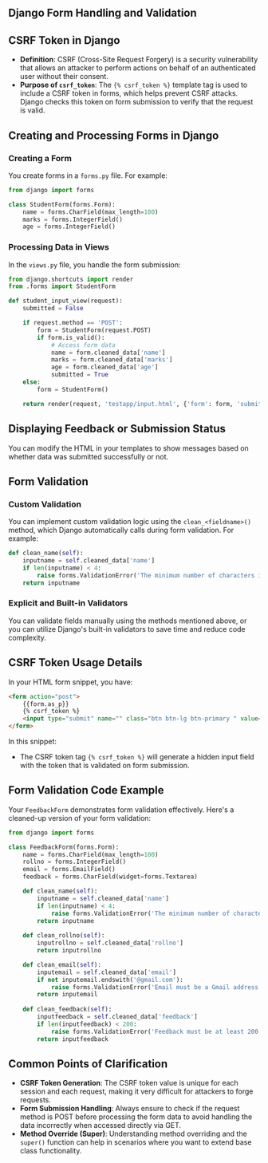 ## Django Form Handling and Validation

## CSRF Token in Django
- **Definition**: CSRF (Cross-Site Request Forgery) is a security vulnerability that allows an attacker to perform actions on behalf of an authenticated user without their consent.
- **Purpose of `csrf_token`**: The `{% csrf_token %}` template tag is used to include a CSRF token in forms, which helps prevent CSRF attacks. Django checks this token on form submission to verify that the request is valid.

## Creating and Processing Forms in Django

### Creating a Form
You create forms in a `forms.py` file. For example:

```python
from django import forms

class StudentForm(forms.Form):
    name = forms.CharField(max_length=100)
    marks = forms.IntegerField()
    age = forms.IntegerField()
```

### Processing Data in Views
In the `views.py` file, you handle the form submission:

```python
from django.shortcuts import render
from .forms import StudentForm

def student_input_view(request):
    submitted = False

    if request.method == 'POST':
        form = StudentForm(request.POST)
        if form.is_valid():
            # Access form data
            name = form.cleaned_data['name']
            marks = form.cleaned_data['marks']
            age = form.cleaned_data['age']
            submitted = True
    else:
        form = StudentForm()

    return render(request, 'testapp/input.html', {'form': form, 'submitted': submitted})
```

## Displaying Feedback or Submission Status
You can modify the HTML in your templates to show messages based on whether data was submitted successfully or not.

## Form Validation
### Custom Validation
You can implement custom validation logic using the `clean_<fieldname>()` method, which Django automatically calls during form validation. For example:

```python
def clean_name(self):
    inputname = self.cleaned_data['name']
    if len(inputname) < 4:
        raise forms.ValidationError('The minimum number of characters in the name field should be 4.')
    return inputname
```

### Explicit and Built-in Validators
You can validate fields manually using the methods mentioned above, or you can utilize Django's built-in validators to save time and reduce code complexity.

## CSRF Token Usage Details
In your HTML form snippet, you have:

```html
<form action="post">
    {{form.as_p}}
    {% csrf_token %}
    <input type="submit" name="" class="btn btn-lg btn-primary " value="Submit marks">
</form>
```

In this snippet:
- The CSRF token tag `{% csrf_token %}` will generate a hidden input field with the token that is validated on form submission. 

## Form Validation Code Example
Your `FeedbackForm` demonstrates form validation effectively. Here's a cleaned-up version of your form validation:

```python
from django import forms

class FeedbackForm(forms.Form):
    name = forms.CharField(max_length=100)
    rollno = forms.IntegerField()
    email = forms.EmailField()
    feedback = forms.CharField(widget=forms.Textarea)

    def clean_name(self):
        inputname = self.cleaned_data['name']
        if len(inputname) < 4:
            raise forms.ValidationError('The minimum number of characters in the name field should be 4.')
        return inputname
        
    def clean_rollno(self):
        inputrollno = self.cleaned_data['rollno']
        return inputrollno

    def clean_email(self):
        inputemail = self.cleaned_data['email']
        if not inputemail.endswith('@gmail.com'):
            raise forms.ValidationError('Email must be a Gmail address.')
        return inputemail
        
    def clean_feedback(self):
        inputfeedback = self.cleaned_data['feedback']
        if len(inputfeedback) < 200:
            raise forms.ValidationError('Feedback must be at least 200 characters long.')
        return inputfeedback
```

## Common Points of Clarification
- **CSRF Token Generation**: The CSRF token value is unique for each session and each request, making it very difficult for attackers to forge requests.
- **Form Submission Handling**: Always ensure to check if the request method is POST before processing the form data to avoid handling the data incorrectly when accessed directly via GET.
- **Method Override (Super)**: Understanding method overriding and the `super()` function can help in scenarios where you want to extend base class functionality.
